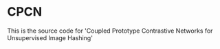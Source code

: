 # CPCN
This is the source code for 'Coupled Prototype Contrastive Networks for Unsupervised Image Hashing'
